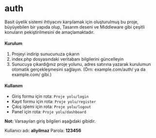 # auth

Basit üyelik sistemi ihtiyacını karşılamak için oluşturulmuş bu proje, büyüyebilen bir yapıda olup, Tasarım deseni ve Middleware gibi çeşitli konuların pekiştirilmesini de amaçlamaktadır.

#### Kurulum

1) Projeyi indirip sunucunuza çıkarın
2) index.php dosyasındaki veritabanı bilgilerini güncelleyin
3) Sunucuya çıkardığınız proje yolunu, adres satırına yazarak kurulumun otomatik gerçekleşmesini sağlayın. (Örn: example.com/auth/ ya da example.com/ gibi.)


#### Kullanım
* Giriş formu için rota: `Proje yolu/login` 
* Kayıt formu için rota: `Proje yolu/register`
* Çıkış işlemi için rota: `Proje yolu/logout`
* Panel için rota: `Proje yolu/dashboard`

**Not:** Varsayılan giriş bilgileri aşağıdaki gibidir.

Kullanıcı adı: **aliyilmaz** 
Parola: **123456**
